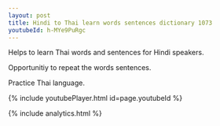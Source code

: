 ```yaml
---
layout: post
title: Hindi to Thai learn words sentences dictionary 1073 
youtubeId: h-MYe9PuRgc
---
```

 
 
Helps to learn Thai words and sentences for Hindi speakers.

Opportunitiy to repeat the words sentences. 

Practice Thai language. 
 
{% include youtubePlayer.html id=page.youtubeId %}
 
 
{% include analytics.html %}
